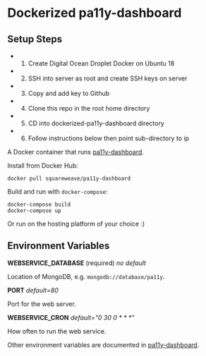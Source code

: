 # Dockerized pa11y-dashboard

## Setup Steps
- 1. Create Digital Ocean Droplet Docker on Ubuntu 18
- 2. SSH into server as root and create SSH keys on server
- 3. Copy and add key to Github
- 4. Clone this repo in the root home directory
- 5. CD into dockerized-pa11y-dashboard directory
- 6. Follow instructions below then point sub-directory to ip

A Docker container that runs [pa11y-dashboard](https://github.com/pa11y/dashboard).

Install from Docker Hub:

    docker pull squareweave/pa11y-dashboard

Build and run with `docker-compose`:

    docker-compose build
    docker-compose up
    
Or run on the hosting platform of your choice :)

## Environment Variables

**WEBSERVICE_DATABASE** (required) *no default*

Location of MongoDB, e.g. `mongodb://database/pa11y`.

**PORT** *default=80*

Port for the web server.

**WEBSERVICE_CRON** *default="0 30 0 \* \* \*"*

How often to run the web service.

Other environment variables are documented in [pa11y-dashboard](https://github.com/pa11y/dashboard).